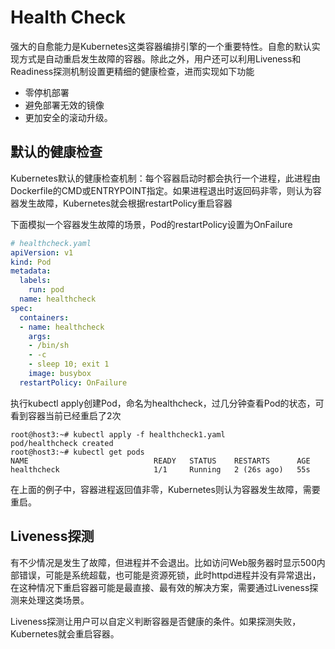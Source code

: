 # Health Check

强大的自愈能力是Kubernetes这类容器编排引擎的一个重要特性。自愈的默认实现方式是自动重启发生故障的容器。除此之外，用户还可以利用Liveness和Readiness探测机制设置更精细的健康检查，进而实现如下功能

- 零停机部署
- 避免部署无效的镜像
- 更加安全的滚动升级。

## 默认的健康检查

Kubernetes默认的健康检查机制：每个容器启动时都会执行一个进程，此进程由Dockerfile的CMD或ENTRYPOINT指定。如果进程退出时返回码非零，则认为容器发生故障，Kubernetes就会根据restartPolicy重启容器

下面模拟一个容器发生故障的场景，Pod的restartPolicy设置为OnFailure

```yaml
# healthcheck.yaml
apiVersion: v1
kind: Pod
metadata:
  labels:
    run: pod
  name: healthcheck
spec:
  containers:
  - name: healthcheck
    args:
    - /bin/sh
    - -c
    - sleep 10; exit 1
    image: busybox
  restartPolicy: OnFailure
```

执行kubectl apply创建Pod，命名为healthcheck，过几分钟查看Pod的状态，可看到容器当前已经重启了2次

```shell
root@host3:~# kubectl apply -f healthcheck1.yaml
pod/healthcheck created
root@host3:~# kubectl get pods
NAME                            READY   STATUS    RESTARTS      AGE
healthcheck                     1/1     Running   2 (26s ago)   55s
```

在上面的例子中，容器进程返回值非零，Kubernetes则认为容器发生故障，需要重启。

## Liveness探测

有不少情况是发生了故障，但进程并不会退出。比如访问Web服务器时显示500内部错误，可能是系统超载，也可能是资源死锁，此时httpd进程并没有异常退出，在这种情况下重启容器可能是最直接、最有效的解决方案，需要通过Liveness探测来处理这类场景。

Liveness探测让用户可以自定义判断容器是否健康的条件。如果探测失败，Kubernetes就会重启容器。

